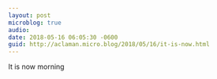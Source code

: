 ```yaml
---
layout: post
microblog: true
audio: 
date: 2018-05-16 06:05:30 -0600
guid: http://aclaman.micro.blog/2018/05/16/it-is-now.html
---
```

It is now morning
